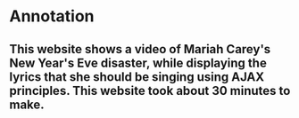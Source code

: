 # Annotation

## This website shows a video of Mariah Carey's New Year's Eve disaster, while displaying the lyrics that she should be singing using AJAX principles. This website took about 30 minutes to make.

